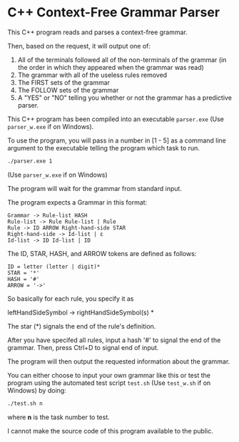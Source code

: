 # C++ Context-Free Grammar Parser

This C++ program reads and parses a context-free grammar. 

Then, based on the request, it will output one of:

1. All of the terminals followed all of the non-terminals of the grammar (in the order in which they appeared when the grammar was read)
2. The grammar with all of the useless rules removed
3. The FIRST sets of the grammar
4. The FOLLOW sets of the grammar
5. A "YES" or "NO" telling you whether or not the grammar has a predictive parser.

This C++ program has been compiled into an executable `parser.exe` (Use `parser_w.exe` if on Windows).

To use the program, you will pass in a number in [1 - 5] as a command line argument to the executable telling the program which task to run.

```bash
./parser.exe 1
```
(Use `parser_w.exe` if on Windows)

The program will wait for the grammar from standard input.

The program expects a Grammar in this format:

```
Grammar -> Rule-list HASH
Rule-list -> Rule Rule-list | Rule
Rule -> ID ARROW Right-hand-side STAR
Right-hand-side -> Id-list | ε
Id-list -> ID Id-list | ID
```

The ID, STAR, HASH, and ARROW tokens are defined as follows:

```
ID = letter (letter | digit)*
STAR = '*'
HASH = '#'
ARROW = '->'
```

So basically for each rule, you specify it as

leftHandSideSymbol -> rightHandSideSymbol(s) *

The star (*) signals the end of the rule's definition.

After you have specifed all rules, input a hash '#' to signal the end of the grammar. Then, press Ctrl+D to signal end of input.

The program will then output the requested information about the grammar.

You can either choose to input your own grammar like this or test the program using the automated test script `test.sh` (Use `test_w.sh` if on Windows) by doing:
```bash
./test.sh n
```
where **n** is the task number to test.

I cannot make the source code of this program available to the public.